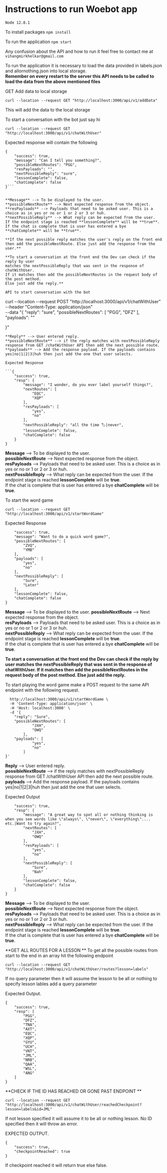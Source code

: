 # Instructions to run Woebot app
```Node 12.8.1 ```

To install packages 
```npm install```

To run the application 
```npm start```

Any confusion about the API and how to run it feel free to contact me at 
```vihangmirkhelkar@gmail.com```


To run the application it is necessary to load the data provided in labels.json and allornothing.json into local storage.   
**Remember on every restart to the server this API needs to be called to load the data from the above mentioned files** 



GET Add data to local storage  
```  
curl --location --request GET "http://localhost:3000/api/v1/addData"
```
This will add the data to the local storage 

To start a conversation with the bot just say hi 

```  
curl --location --request GET "http://localhost:3000/api/v1/chatWithUser"
```
Expected response will contain the following 
```  
{  
    "success": true,
    "message": "Can I tell you something?",
    "possibleNextRoutes": "PGG",
    "resPayloads": "",
    "nextPossibleReply": "sure",
    "lessonComplete": false,
    "chatComplete": false
}```    

 
**Message** --> To be displayed to the user.   
**possibleNextRoute** --> Next expected response from the object.   
**resPayloads** --> Payloads that need to be asked user. This is a choice as in yes or no or 1 or 2 or 3 or huh.   
**nextPossibleReply** --> What reply can be expected from the user.
If the endpoint stage is reached **lessonComplete** will be **true**.  
If the chat is complete that is user has entered a bye **chatComplete** will be **true**.

**If the next possible reply matches the user's reply on the front end then add the possibleNextRoute. Else just add the response from the user.**

**To start a conversation at the front end the Dev can check if the reply by user 
matches the nextPossibleReply that was sent in the response of chatWithUser. 
If it matches then add the possibleNextRoutes in the request body of the post method. 
Else just add the reply.**

API to start conversation with the bot 

```  
curl --location --request POST "http://localhost:3000/api/v1/chatWithUser" \
  --header "Content-Type: application/json" \
  --data "{
	\"reply\": \"sure\",
	\"possibleNextRoutes\": [
        \"PGG\",
        \"DFZ\"
    ],
    \"payloads\": \"\"

}" 
```
**Reply** --> User entered reply.   
**possibleNextRoute** --> if the reply matches with nextPossibleReply response from GET /chatWithUser API then add the next possible route.  
**payloads** --> Add the response payload. If the payloads contains yes|no|1|2|3|huh then just add the one that user selects.  

Expected Response  

```{
    "success": true,
    "resp": {
        "message": "I wonder, do you ever label yourself things?",
        "nextRoutes": [
            "EQC",
            "XQP"
        ],
        "resPayloads": [
            "yes",
            "no"
        ],
        "nextPossibleReply": "all the time 🏷️|never",
        "lessonComplete": false,
        "chatComplete": false
    }
}
```  

**Message** --> To be displayed to the user.   
**possibleNextRoute** --> Next expected response from the object.   
**resPayloads** --> Payloads that need to be asked user. This is a choice as in yes or no or 1 or 2 or 3 or huh.   
**nextPossibleReply** --> What reply can be expected from the user.
If the endpoint stage is reached **lessonComplete** will be **true**.  
If the chat is complete that is user has entered a bye **chatComplete** will be **true**.  



To start the word game   
```
curl --location --request GET "http://localhost:3000/api/v1/startWordGame"
```  
Expected Response  

```{
    "success": true,
    "message": "Want to do a quick word game?",
    "possibleNextRoutes": [
        "ZVQ",
        "YMB"
    ],
    "payloads": [
        "yes",
        "no"
    ],
    "nextPossibleReply": [
        "Sure",
        "Later"
    ],
    "lessonComplete": false,
    "chatComplete": false
}
```  

**Message** --> To be displayed to the user.
**possibleNextRoute** --> Next expected response from the object.   
**resPayloads** --> Payloads that need to be asked user. This is a choice as in yes or no or 1 or 2 or 3 or huh.   
**nextPossibleReply** --> What reply can be expected from the user.
If the endpoint stage is reached **lessonComplete** will be **true**.  
If the chat is complete that is user has entered a bye **chatComplete** will be **true**.  

**To start a conversation at the front end the Dev can check if the reply by user 
matches the nextPossibleReply that was sent in the response of chatWithUser. 
If it matches then add the possibleNextRoutes in the request body of the post method. 
Else just add the reply.**  

To start playing the word game make a POST request to the same API endpoint with the following request.  

```curl -X POST \
  http://localhost:3000/api/v1/startWordGame \
  -H 'Content-Type: application/json' \
  -H 'Host: localhost:3000' \
  -d '{
	"reply": "Sure",
	"possibleNextRoutes": [
            "JXH",
            "OWQ"
        ],
    "payloads": [
            "yes",
            "no"
        ]    
}'
```  
**Reply** --> User entered reply.   
**possibleNextRoute** --> if the reply matches with nextPossibleReply response from GET /chatWithUser API then add the next possible route.  
**payloads** --> Add the response payload. If the payloads contains yes|no|1|2|3|huh then just add the one that user selects. 

Expected Output  

```{
    "success": true,
    "resp": {
        "message": "A great way to spot all or nothing thinking is when you see words like \"always\", \"never\", \"everything\".... etc.|Want to try again?",
        "nextRoutes": [
            "JXH",
            "OWQ"
        ],
        "resPayloads": [
            "yes",
            "no"
        ],
        "nextPossibleReply": [
            "Sure",
            "Nah"
        ],
        "lessonComplete": false,
        "chatComplete": false
    }
}
```  

**Message** --> To be displayed to the user.   
**possibleNextRoute** --> Next expected response from the object.   
**resPayloads** --> Payloads that need to be asked user. This is a choice as in yes or no or 1 or 2 or 3 or huh.   
**nextPossibleReply** --> What reply can be expected from the user.
If the endpoint stage is reached **lessonComplete** will be **true**.  
If the chat is complete that is user has entered a bye **chatComplete** will be **true**. 

**GET ALL ROUTES FOR A LESSON **
To get all the possible routes from start to the end in an array hit the following endpoint   
```
curl --location --request GET "http://localhost:3000/api/v1/chatWithUser/routes?lesson=labels"
```

If no query parameter then it will assume the lesson to be all or nothing to specify lesson lables add a query parameter 

Expected Output.   

```  
{
    "success": true,
    "resp": [
        "PGG",
        "DFZ",
        "TNA",
        "AXT",
        "EQC",
        "XQP",
        "GYU",
        "UCH",
        "VNT",
        "JML",
        "NRB",
        "QAA",
        "WSL",
        "ANG"
    ]
}
```

**CHECK IF THE ID HAS REACHED OR GONE PAST ENDPOINT **

```
curl --location --request GET "http://localhost:3000/api/v1/chatWithUser/reachedCheckpoint?lesson=labels&id=JML"
```

If not lesson specified it will assume it to be all or nothing lesson. 
No ID specified then it will throw an error.   

EXPECTED OUTPUT. 

```
{
    "success": true,
    "checkpointReached": true
}
```

If checkpoint reached it will return true else false. 



